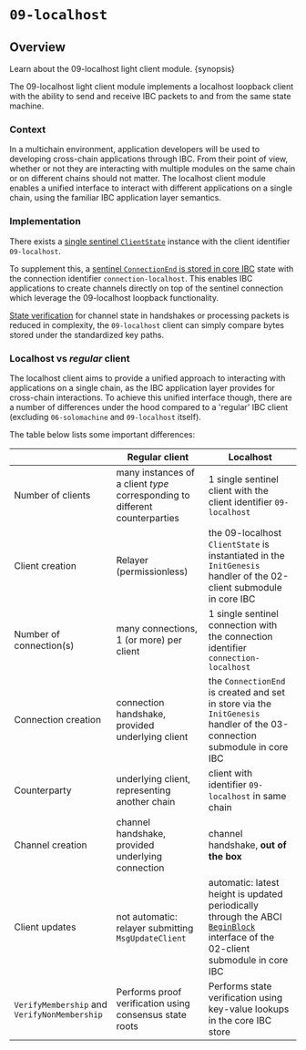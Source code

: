 <!--
order: 1
-->

# `09-localhost`

## Overview

Learn about the 09-localhost light client module. {synopsis}

The 09-localhost light client module implements a localhost loopback client with the ability to send and receive IBC packets to and from the same state machine.

### Context

In a multichain environment, application developers will be used to developing cross-chain applications through IBC. From their point of view, whether or not they are interacting with multiple modules on the same chain or on different chains should not matter. The localhost client module enables a unified interface to interact with different applications on a single chain, using the familiar IBC application layer semantics.

### Implementation

There exists a [single sentinel `ClientState`](./client-state.md) instance with the client identifier `09-localhost`.

To supplement this, a [sentinel `ConnectionEnd` is stored in core IBC](./connection.md) state with the connection identifier `connection-localhost`. This enables IBC applications to create channels directly on top of the sentinel connection which leverage the 09-localhost loopback functionality.

[State verification](./state-verification.md) for channel state in handshakes or processing packets is reduced in complexity, the `09-localhost` client can simply compare bytes stored under the standardized key paths.

### Localhost vs *regular* client

The localhost client aims to provide a unified approach to interacting with applications on a single chain, as the IBC application layer provides for cross-chain interactions. To achieve this unified interface though, there are a number of differences under the hood compared to a 'regular' IBC client (excluding `06-solomachine` and `09-localhost` itself).

The table below lists some important differences:

|  | Regular client | Localhost |
| - | -------------- | --------- |
| Number of clients | many instances of a client *type* corresponding to different counterparties | 1 single sentinel client with the client identifier `09-localhost`|
| Client creation | Relayer (permissionless) | the 09-localhost `ClientState` is instantiated in the `InitGenesis` handler of the 02-client submodule in core IBC |
| Number of connection(s) | many connections, 1 (or more) per client | 1 single sentinel connection with the connection identifier `connection-localhost` |
| Connection creation | connection handshake, provided underlying client | the `ConnectionEnd` is created and set in store via the `InitGenesis` handler of the 03-connection submodule in core IBC |
| Counterparty | underlying client, representing another chain | client with identifier `09-localhost` in same chain |
| Channel creation | channel handshake, provided underlying connection | channel handshake, **out of the box** |
| Client updates | not automatic: relayer submitting `MsgUpdateClient` |automatic: latest height is updated periodically through the ABCI [`BeginBlock`](https://docs.cosmos.network/v0.47/building-modules/beginblock-endblock) interface of the 02-client submodule in core IBC |
| `VerifyMembership` and `VerifyNonMembership` | Performs proof verification using consensus state roots | Performs state verification using key-value lookups in the core IBC store |
